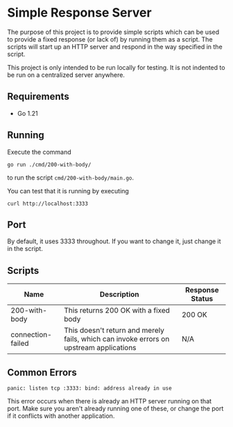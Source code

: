 # Simple Response Server
The purpose of this project is to provide simple scripts which can be used to provide a fixed response (or lack of) by running them as a script.
The scripts will start up an HTTP server and respond in the way specified in the script.

This project is only intended to be run locally for testing.
It is not indented to be run on a centralized server anywhere.

## Requirements
- Go 1.21

## Running

Execute the command 
```
go run ./cmd/200-with-body/
```
to run the script `cmd/200-with-body/main.go`.

You can test that it is running by executing
```
curl http://localhost:3333
```

## Port
By default, it uses 3333 throughout. If you want to change it, just change it in the script.

## Scripts

| Name              | Description                                                                            | Response Status |
| ----------------- | -------------------------------------------------------------------------------------- | --------------- |
| 200-with-body     | This returns 200 OK with a fixed body                                                  | 200 OK          |
| connection-failed | This doesn't return and merely fails, which can invoke errors on upstream applications | N/A             | 

## Common Errors

    panic: listen tcp :3333: bind: address already in use
This error occurs when there is already an HTTP server running on that port. Make sure you aren't already running one of these, or change the port if it conflicts with another application.